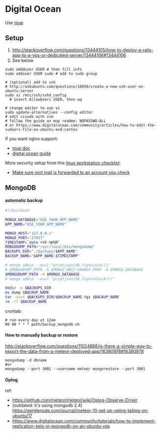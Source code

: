 # Digital Ocean

Use [mup](https://github.com/arunoda/meteor-up)

## Setup
1. http://stackoverflow.com/questions/13444105/how-to-deploy-a-rails-app-to-a-vps-or-dedicated-server/13444106#13444106
2. See below

```shell
sudo addduser USER # then fill info
sudo adduser USER sudo # add to sudo group

# (optional) add to ssh 
# http://askubuntu.com/questions/16650/create-a-new-ssh-user-on-ubuntu-server
sudo vi /etc/ssh/sshd_config
  # insert AllowUsers USER, then wq
  
# change editor to use vi
sudo update-alternatives --config editor
# edit visudo with vim
# follow the guide on mup readme: NOPASSWD:ALL
# or https://www.digitalocean.com/community/articles/how-to-edit-the-sudoers-file-on-ubuntu-and-centos
```

If you want nginx support:
- [mup doc](https://github.com/arunoda/meteor-up/wiki/Using-Meteor-Up-with-NginX-vhosts)
- [digital ocean guide](https://www.digitalocean.com/community/tutorials/how-to-set-up-nginx-server-blocks-virtual-hosts-on-ubuntu-14-04-lts)

More security setup from this [linux workstation checklist](https://github.com/lfit/itpol/blob/master/linux-workstation-security.md):
- [Make sure root mail is forwarded to an account you check](https://github.com/lfit/itpol/blob/master/linux-workstation-security.md#root-mail)


## MongoDB

#### automatic backup

```bash
#!/bin/bash
 
MONGO_DATABASE="USE_YOUR_APP_NAME"
APP_NAME="USE_YOUR_APP_NAME"

MONGO_HOST="127.0.0.1"
MONGO_PORT="27017"
TIMESTAMP=`date +%F-%H%M`
MONGODUMP_PATH="/usr/local/bin/mongodump"
BACKUPS_DIR="./backups/$APP_NAME"
BACKUP_NAME="$APP_NAME-$TIMESTAMP"
 
# mongo admin --eval "printjson(db.fsyncLock())"
# $MONGODUMP_PATH -h $MONGO_HOST:$MONGO_PORT -d $MONGO_DATABASE
$MONGODUMP_PATH -d $MONGO_DATABASE
# mongo admin --eval "printjson(db.fsyncUnlock())"
 
mkdir -p $BACKUPS_DIR
mv dump $BACKUP_NAME
tar -zcvf $BACKUPS_DIR/$BACKUP_NAME.tgz $BACKUP_NAME
rm -rf $BACKUP_NAME

```

crontab:

```
# run every day at 12am
00 00 * * * path/backup_mongodb.sh

```


#### How to manually backup or restore
http://stackoverflow.com/questions/11024888/is-there-a-simple-way-to-export-the-data-from-a-meteor-deployed-app/16380978#16380978
```
mongodump -d dbname 
#or 
mongodump --port 3001 --username meteor mongorestore --port 3001
```

#### Oplog
ref:
- https://github.com/meteor/meteor/wiki/Oplog-Observe-Driver
- (outdated: it's using mongodb 2.4) https://gentlenode.com/journal/meteor-10-set-up-oplog-tailing-on-ubuntu/17
- https://www.digitalocean.com/community/tutorials/how-to-implement-replication-sets-in-mongodb-on-an-ubuntu-vps
